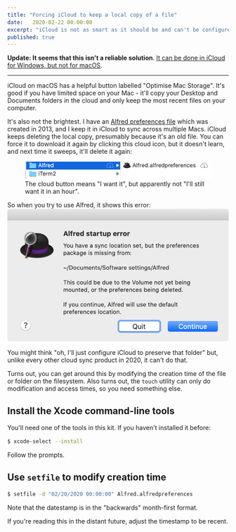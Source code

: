 ```yaml
---
title: "Forcing iCloud to keep a local copy of a file"
date:	2020-02-22 00:00:00
excerpt: "iCloud is not as smart as it should be and can't be configured enough to make up for that, so here's a workaround."
published: true
---
```


**Update: It seems that this isn't a reliable solution**. [It can be done in iCloud for Windows, but not for macOS](https://support.apple.com/en-au/guide/icloud/mm17d7e476fc/icloud).

<hr>

iCloud on macOS has a helpful button labelled "Optimise Mac Storage". It's good if you have limited space on your Mac - it'll copy your Desktop and Documents folders in the cloud and only keep the most recent files on your computer.

It's also not the brightest. I have an [Alfred preferences file](https://alfredapp.com) which was created in 2013, and I keep it in iCloud to sync across multiple Macs. iCloud keeps deleting the local copy, presumably because it's an old file. You can force it to download it again by clicking this cloud icon, but it doesn't learn, and next time it sweeps, it'll delete it again:

<figure>
<img src="/assets/images/alfred-settings-desynced.png" alt="Screenshot of Finder showing a cloud icon next to the Alfred preferences file to indicate that it's on the cloud" />
<figcaption>The cloud button means "I want it", but apparently not "I'll still want it in an hour".</figcaption>
</figure>

So when you try to use Alfred, it shows this error:
<img src="/assets/images/alfred-error-no-preferences.png" alt="Screenshot: Alfred showing an error message: 'You have a sync location set, but the preferences package is missing'" />

You might think "oh, I'll just configure iCloud to preserve that folder" but, unlike every other cloud sync product in 2020, it can't do that.

Turns out, you can get around this by modifying the creation time of the file or folder on the filesystem. Also turns out, the `touch` utility can only do modification and access times, so you need something else.

## Install the Xcode command-line tools

You'll need one of the tools in this kit. If you haven't installed it before:

```sh
$ xcode-select --install
```

Follow the prompts.

## Use `setfile` to modify creation time

```sh
$ setfile -d "02/20/2020 00:00:00" Alfred.alfredpreferences
```

Note that the datestamp is in the "backwards" month-first format.

If you're reading this in the distant future, adjust the timestamp to be recent.
